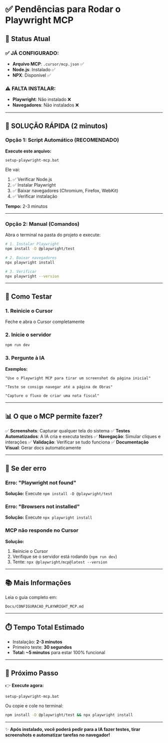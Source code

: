 # ✅ Pendências para Rodar o Playwright MCP

## 🎯 Status Atual

### ✅ JÁ CONFIGURADO:
- **Arquivo MCP**: `.cursor/mcp.json` ✅
- **Node.js**: Instalado ✅
- **NPX**: Disponível ✅

### ⚠️ FALTA INSTALAR:
- **Playwright**: Não instalado ❌
- **Navegadores**: Não instalados ❌

---

## 🚀 SOLUÇÃO RÁPIDA (2 minutos)

### Opção 1: Script Automático (RECOMENDADO)

**Execute este arquivo:**
```
setup-playwright-mcp.bat
```

Ele vai:
1. ✅ Verificar Node.js
2. ✅ Instalar Playwright
3. ✅ Baixar navegadores (Chromium, Firefox, WebKit)
4. ✅ Verificar instalação

**Tempo:** 2-3 minutos

---

### Opção 2: Manual (Comandos)

Abra o terminal na pasta do projeto e execute:

```bash
# 1. Instalar Playwright
npm install -D @playwright/test

# 2. Baixar navegadores
npx playwright install

# 3. Verificar
npx playwright --version
```

---

## 🧪 Como Testar

### 1. Reinicie o Cursor
Feche e abra o Cursor completamente

### 2. Inicie o servidor
```bash
npm run dev
```

### 3. Pergunte à IA

**Exemplos:**
```
"Use o Playwright MCP para tirar um screenshot da página inicial"
```

```
"Teste se consigo navegar até a página de Obras"
```

```
"Capture o fluxo de criar uma nota fiscal"
```

---

## 📊 O que o MCP permite fazer?

✅ **Screenshots**: Capturar qualquer tela do sistema
✅ **Testes Automatizados**: A IA cria e executa testes
✅ **Navegação**: Simular cliques e interações
✅ **Validação**: Verificar se tudo funciona
✅ **Documentação Visual**: Gerar docs automaticamente

---

## 🐛 Se der erro

### Erro: "Playwright not found"
**Solução:** Execute `npm install -D @playwright/test`

### Erro: "Browsers not installed"
**Solução:** Execute `npx playwright install`

### MCP não responde no Cursor
**Solução:** 
1. Reinicie o Cursor
2. Verifique se o servidor está rodando (`npm run dev`)
3. Tente: `npx @playwright/mcp@latest --version`

---

## 📚 Mais Informações

Leia o guia completo em:
```
Docs/CONFIGURACAO_PLAYWRIGHT_MCP.md
```

---

## ⏱️ Tempo Total Estimado

- Instalação: **2-3 minutos**
- Primeiro teste: **30 segundos**
- **Total: ~5 minutos** para estar 100% funcional

---

## 🎯 Próximo Passo

👉 **Execute agora:**
```
setup-playwright-mcp.bat
```

Ou copie e cole no terminal:
```bash
npm install -D @playwright/test && npx playwright install
```

---

✨ **Após instalado, você poderá pedir para a IA fazer testes, tirar screenshots e automatizar tarefas no navegador!**



